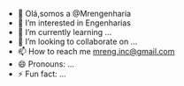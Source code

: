 - 👋 Olá,somos a @Mrengenharia
- 👀 I’m interested in Engenharias
- 🌱 I’m currently learning ...
- 💞️ I’m looking to collaborate on ...
- 📫 How to reach me mreng.inc@gmail.com
- 😄 Pronouns: ...
- ⚡ Fun fact: ...

<!---
Mrengenharia/Mrengenharia is a ✨ special ✨ repository because its `README.md` (this file) appears on your GitHub profile.
You can click the Preview link to take a look at your changes.
--->
